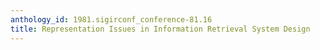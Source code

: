 ```yaml
---
anthology_id: 1981.sigirconf_conference-81.16
title: Representation Issues in Information Retrieval System Design
---
```

